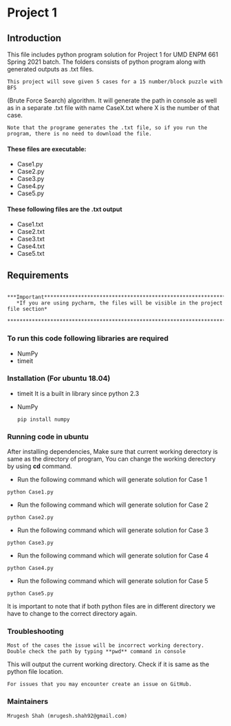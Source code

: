 # Project 1

## Introduction 
This file includes python program solution for Project 1 for
UMD ENPM 661 Spring 2021 batch. The folders consists of python
program along with generated outputs as .txt files.
  
    This project will sove given 5 cases for a 15 number/block puzzle with BFS 
  (Brute Force Search) algorithm. It will generate the path in console as well
  as in a separate .txt file with name CaseX.txt where X is the number of that case.
  
    Note that the programe generates the .txt file, so if you run the program, there is no need to download the file.
	
#### These files are executable:
  * Case1.py
  * Case2.py
  * Case3.py
  * Case4.py
  * Case5.py
 
#### These following files are the .txt output
  * Case1.txt
  * Case2.txt
  * Case3.txt
  * Case4.txt
  * Case5.txt
 
 
## Requirements
       ***Important*********************************************************************
       *If you are using pycharm, the files will be visible in the project file section*
       *********************************************************************************
       
### To run this code following libraries are required

* NumPy
* timeit

### Installation (For ubuntu 18.04)
* timeit
     It is a built in library since python 2.3


* NumPy
	````
	pip install numpy
	````
	
### Running code in ubuntu
After installing dependencies, 
Make sure that current working derectory is same as the directory of program,
You can change the working derectory by using **cd** command.

* Run the following command which will generate solution for Case 1
````
python Case1.py
````
* Run the following command which will generate solution for Case 2
````
python Case2.py
````
* Run the following command which will generate solution for Case 3
````
python Case3.py
````
* Run the following command which will generate solution for Case 4
````
python Case4.py
````
* Run the following command which will generate solution for Case 5
````
python Case5.py
````

It is important to note that if both python files are in different directory
we have to change to the correct directory again.


### Troubleshooting ###
	Most of the cases the issue will be incorrect working derectory.
	Double check the path by typing **pwd** command in console
  This will output the current working directory.
  Check if it is same as the python file location.

	For issues that you may encounter create an issue on GitHub.
  
### Maintainers ###
	Mrugesh Shah (mrugesh.shah92@gmail.com)
